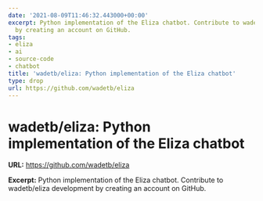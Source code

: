 ```yaml
---
date: '2021-08-09T11:46:32.443000+00:00'
excerpt: Python implementation of the Eliza chatbot. Contribute to wadetb/eliza development
  by creating an account on GitHub.
tags:
- eliza
- ai
- source-code
- chatbot
title: 'wadetb/eliza: Python implementation of the Eliza chatbot'
type: drop
url: https://github.com/wadetb/eliza
---
```


# wadetb/eliza: Python implementation of the Eliza chatbot

**URL:** https://github.com/wadetb/eliza

**Excerpt:** Python implementation of the Eliza chatbot. Contribute to wadetb/eliza development by creating an account on GitHub.
